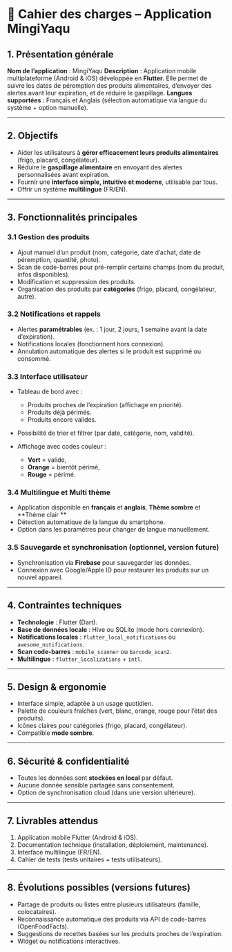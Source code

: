 # 📘 Cahier des charges – Application **MingiYaqu**

## 1. Présentation générale

**Nom de l’application** : MingiYaqu
**Description** : Application mobile multiplateforme (Android & iOS) développée en **Flutter**.
Elle permet de suivre les dates de péremption des produits alimentaires, d’envoyer des alertes avant leur expiration, et de réduire le gaspillage.
**Langues supportées** : Français et Anglais (sélection automatique via langue du système + option manuelle).

---

## 2. Objectifs

* Aider les utilisateurs à **gérer efficacement leurs produits alimentaires** (frigo, placard, congélateur).
* Réduire le **gaspillage alimentaire** en envoyant des alertes personnalisées avant expiration.
* Fournir une **interface simple, intuitive et moderne**, utilisable par tous.
* Offrir un système **multilingue** (FR/EN).

---

## 3. Fonctionnalités principales

### 3.1 Gestion des produits

* Ajout manuel d’un produit (nom, catégorie, date d’achat, date de péremption, quantité, photo).
* Scan de code-barres pour pré-remplir certains champs (nom du produit, infos disponibles).
* Modification et suppression des produits.
* Organisation des produits par **catégories** (frigo, placard, congélateur, autre).

### 3.2 Notifications et rappels

* Alertes **paramétrables** (ex. : 1 jour, 2 jours, 1 semaine avant la date d’expiration).
* Notifications locales (fonctionnent hors connexion).
* Annulation automatique des alertes si le produit est supprimé ou consommé.

### 3.3 Interface utilisateur

* Tableau de bord avec :

  * Produits proches de l’expiration (affichage en priorité).
  * Produits déjà périmés.
  * Produits encore valides.
* Possibilité de trier et filtrer (par date, catégorie, nom, validité).
* Affichage avec codes couleur :

  * **Vert** = valide,
  * **Orange** = bientôt périmé,
  * **Rouge** = périmé.

### 3.4 Multilingue et Multi thème 

* Application disponible en **français** et **anglais**, **Thème sombre** et **Thème clair ** 
* Détection automatique de la langue du smartphone.
* Option dans les paramètres pour changer de langue manuellement.

### 3.5 Sauvegarde et synchronisation (optionnel, version future)

* Synchronisation via **Firebase** pour sauvegarder les données.
* Connexion avec Google/Apple ID pour restaurer les produits sur un nouvel appareil.

---

## 4. Contraintes techniques

* **Technologie** : Flutter (Dart).
* **Base de données locale** : Hive ou SQLite (mode hors connexion).
* **Notifications locales** : `flutter_local_notifications` ou `awesome_notifications`.
* **Scan code-barres** : `mobile_scanner` ou `barcode_scan2`.
* **Multilingue** : `flutter_localizations` + `intl`.

---

## 5. Design & ergonomie

* Interface simple, adaptée à un usage quotidien.
* Palette de couleurs fraîches (vert, blanc, orange, rouge pour l’état des produits).
* Icônes claires pour catégories (frigo, placard, congélateur).
* Compatible **mode sombre**.

---

## 6. Sécurité & confidentialité

* Toutes les données sont **stockées en local** par défaut.
* Aucune donnée sensible partagée sans consentement.
* Option de synchronisation cloud (dans une version ultérieure).

---

## 7. Livrables attendus

1. Application mobile Flutter (Android & iOS).
2. Documentation technique (installation, déploiement, maintenance).
3. Interface multilingue (FR/EN).
4. Cahier de tests (tests unitaires + tests utilisateurs).

---

## 8. Évolutions possibles (versions futures)

* Partage de produits ou listes entre plusieurs utilisateurs (famille, colocataires).
* Reconnaissance automatique des produits via API de code-barres (OpenFoodFacts).
* Suggestions de recettes basées sur les produits proches de l’expiration.
* Widget ou notifications interactives.
